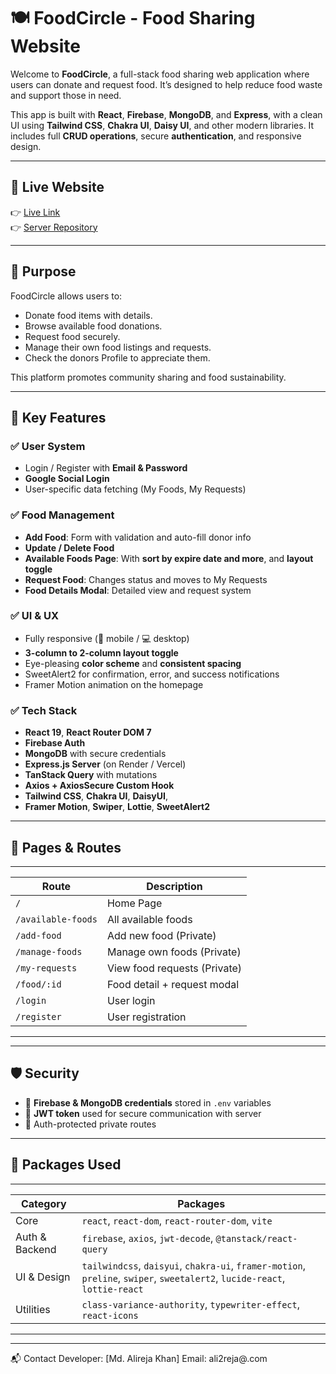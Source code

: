 # 🍽️ FoodCircle - Food Sharing Website

Welcome to **FoodCircle**, a full-stack food sharing web application where users can donate and request food. It’s designed to help reduce food waste and support those in need.

This app is built with **React**, **Firebase**, **MongoDB**, and **Express**, with a clean UI using **Tailwind CSS**, **Chakra UI**, **Daisy UI**, and other modern libraries. It includes full **CRUD operations**, secure **authentication**, and responsive design.

---

## 🔗 Live Website

👉 [Live Link](https://utter-waste.surge.sh/)     
👉 [Server Repository](https://github.com/Programming-Hero-Web-Course4/b11a11-server-side-Alireja-khan)

---

## 🎯 Purpose

FoodCircle allows users to:
- Donate food items with details.
- Browse available food donations.
- Request food securely.
- Manage their own food listings and requests.
- Check the donors Profile to appreciate them.

This platform promotes community sharing and food sustainability.

---

## 🚀 Key Features

### ✅ User System
- Login / Register with **Email & Password**
- **Google Social Login**
- User-specific data fetching (My Foods, My Requests)

### ✅ Food Management
- **Add Food**: Form with validation and auto-fill donor info
- **Update / Delete Food**
- **Available Foods Page**: With **sort by expire date and more**, and **layout toggle**
- **Request Food**: Changes status and moves to My Requests
- **Food Details Modal**: Detailed view and request system

### ✅ UI & UX
- Fully responsive (📱 mobile / 💻 desktop)
- **3-column to 2-column layout toggle**
- Eye-pleasing **color scheme** and **consistent spacing**
- SweetAlert2 for confirmation, error, and success notifications
- Framer Motion animation on the homepage

### ✅ Tech Stack
- **React 19**, **React Router DOM 7**
- **Firebase Auth**
- **MongoDB** with secure credentials
- **Express.js Server** (on Render / Vercel)
- **TanStack Query** with mutations
- **Axios + AxiosSecure Custom Hook**
- **Tailwind CSS**, **Chakra UI**, **DaisyUI**,
- **Framer Motion**, **Swiper**, **Lottie**, **SweetAlert2**

---

## 🧪 Pages & Routes

---------------------------------------------------------
| Route              | Description                      |
|--------------------|----------------------------------|
| `/`                | Home Page                        |
| `/available-foods` | All available foods              |
| `/add-food`        | Add new food (Private)           |
| `/manage-foods`    | Manage own foods (Private)       |
| `/my-requests`     | View food requests (Private)     |
| `/food/:id`        | Food detail + request modal      |
| `/login`           | User login                       |
| `/register`        | User registration                |
---------------------------------------------------------
---

## 🛡️ Security

- 🔐 **Firebase & MongoDB credentials** stored in `.env` variables
- 🔐 **JWT token** used for secure communication with server
- 🔐 Auth-protected private routes

---

## 🧩 Packages Used

-------------------------------------------------------------------------------------------------------------------------------------------------
| Category         | Packages                                                                                                                   |
|------------------|----------------------------------------------------------------------------------------------------------------------------|
| Core             | `react`, `react-dom`, `react-router-dom`, `vite`                                                                           |
| Auth & Backend   | `firebase`, `axios`, `jwt-decode`, `@tanstack/react-query`                                                                 |
| UI & Design      | `tailwindcss`, `daisyui`, `chakra-ui`, `framer-motion`, `preline`, `swiper`, `sweetalert2`, `lucide-react`, `lottie-react` |
| Utilities        | `class-variance-authority`, `typewriter-effect`, `react-icons`                                                             |
-------------------------------------------------------------------------------------------------------------------------------------------------
---

📬 Contact
Developer: [Md. Alireja Khan]
Email: ali2reja@.com


